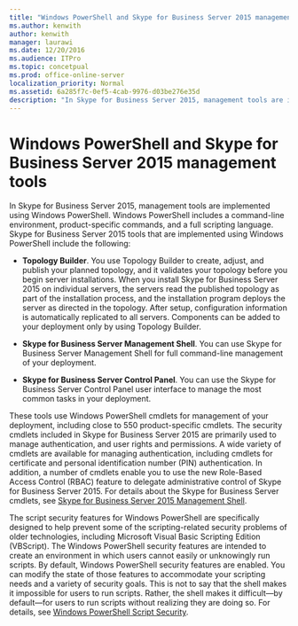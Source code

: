 ```yaml
---
title: "Windows PowerShell and Skype for Business Server 2015 management tools"
ms.author: kenwith
author: kenwith
manager: laurawi
ms.date: 12/20/2016
ms.audience: ITPro
ms.topic: concetpual
ms.prod: office-online-server
localization_priority: Normal
ms.assetid: 6a285f7c-0ef5-4cab-9976-d03be276e35d
description: "In Skype for Business Server 2015, management tools are implemented using Windows PowerShell. Windows PowerShell includes a command-line environment, product-specific commands, and a full scripting language. Skype for Business Server 2015 tools that are implemented using Windows PowerShell include the following:"
---
```


# Windows PowerShell and Skype for Business Server 2015 management tools
 
In Skype for Business Server 2015, management tools are implemented using Windows PowerShell. Windows PowerShell includes a command-line environment, product-specific commands, and a full scripting language. Skype for Business Server 2015 tools that are implemented using Windows PowerShell include the following: 
  
- **Topology Builder**. You use Topology Builder to create, adjust, and publish your planned topology, and it validates your topology before you begin server installations. When you install Skype for Business Server 2015 on individual servers, the servers read the published topology as part of the installation process, and the installation program deploys the server as directed in the topology. After setup, configuration information is automatically replicated to all servers. Components can be added to your deployment only by using Topology Builder.
    
- **Skype for Business Server Management Shell**. You can use Skype for Business Server Management Shell for full command-line management of your deployment.
    
- **Skype for Business Server Control Panel**. You can use the Skype for Business Server Control Panel user interface to manage the most common tasks in your deployment.
    
These tools use Windows PowerShell cmdlets for management of your deployment, including close to 550 product-specific cmdlets. The security cmdlets included in Skype for Business Server 2015 are primarily used to manage authentication, and user rights and permissions. A wide variety of cmdlets are available for managing authentication, including cmdlets for certificate and personal identification number (PIN) authentication. In addition, a number of cmdlets enable you to use the new Role-Based Access Control (RBAC) feature to delegate administrative control of Skype for Business Server 2015. For details about the Skype for Business Server cmdlets, see [Skype for Business Server 2015 Management Shell](../../manage/management-shell/management-shell.md).
  
The script security features for Windows PowerShell are specifically designed to help prevent some of the scripting-related security problems of older technologies, including Microsoft Visual Basic Scripting Edition (VBScript). The Windows PowerShell security features are intended to create an environment in which users cannot easily or unknowingly run scripts. By default, Windows PowerShell security features are enabled. You can modify the state of those features to accommodate your scripting needs and a variety of security goals. This is not to say that the shell makes it impossible for users to run scripts. Rather, the shell makes it difficult—by default—for users to run scripts without realizing they are doing so. For details, see [Windows PowerShell Script Security](https://go.microsoft.com/fwlink/p/?LinkId=213145).
  

